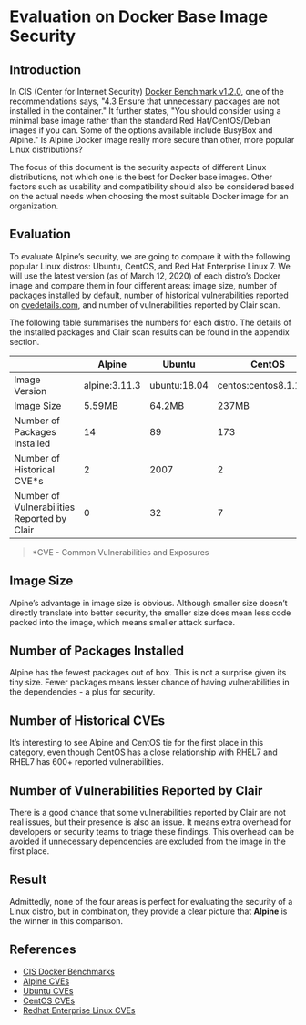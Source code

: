 # Evaluation on Docker Base Image Security

## Introduction

In CIS (Center for Internet Security) [Docker Benchmark v1.2.0](https://www.cisecurity.org/benchmark/docker/), one of the recommendations says, "4.3 Ensure that unnecessary packages are not installed in the container." It further states, "You should consider using a minimal base image rather than the standard Red Hat/CentOS/Debian images if you can. Some of the options available include BusyBox and Alpine." Is Alpine Docker image really more secure than other, more popular Linux distributions?

The focus of this document is the security aspects of different Linux distributions, not which one is the best for Docker base images. Other factors such as usability and compatibility should also be considered based on the actual needs when choosing the most suitable Docker image for an organization.

## Evaluation

To evaluate Alpine’s security, we are going to compare it with the following popular Linux distros: Ubuntu, CentOS, and Red Hat Enterprise Linux 7. We will use the latest version (as of March 12, 2020) of each distro’s Docker image and compare them in four different areas: image size, number of packages installed by default, number of historical vulnerabilities reported on [cvedetails.com](https://www.cvedetails.com/), and number of vulnerabilities reported by Clair scan.

The following table summarises the numbers for each distro. The details of the installed packages and Clair scan results can be found in the appendix section.

| | Alpine | Ubuntu | CentOS | RHEL7 |
| --- | --- | --- | --- | --- |
| Image Version | alpine:3.11.3 | ubuntu:18.04 | centos:centos8.1.1911 | rhel7:7.7-481 |
| Image Size | 5.59MB | 64.2MB | 237MB | 205MB |
| Number of Packages Installed | 14 | 89 | 173 | 162 |
| Number of Historical CVE*s | 2 | 2007 | 2 | 662 |
| Number of Vulnerabilities Reported by Clair | 0 | 32 | 7 | 0 |

> *CVE - Common Vulnerabilities and Exposures

## Image Size

Alpine’s advantage in image size is obvious. Although smaller size doesn’t directly translate into better security, the smaller size does mean less code packed into the image, which means smaller attack surface.

## Number of Packages Installed

Alpine has the fewest packages out of box. This is not a surprise given its tiny size. Fewer packages means lesser chance of having vulnerabilities in the dependencies - a plus for security.

## Number of Historical CVEs

It’s interesting to see Alpine and CentOS tie for the first place in this category, even though CentOS has a close relationship with RHEL7 and RHEL7 has 600+ reported vulnerabilities.

## Number of Vulnerabilities Reported by Clair

There is a good chance that some vulnerabilities reported by Clair are not real issues, but their presence is also an issue. It means extra overhead for developers or security teams to triage these findings. This overhead can be avoided if unnecessary dependencies are excluded from the image in the first place.

## Result

Admittedly, none of the four areas is perfect for evaluating the security of a Linux distro, but in combination, they provide a clear picture that **Alpine** is the winner in this comparison.

## References

* [CIS Docker Benchmarks](https://www.cisecurity.org/benchmark/docker/)
* [Alpine CVEs](https://www.cvedetails.com/product/38838/Alpinelinux-Alpine-Linux.html?vendor_id=16697)
* [Ubuntu CVEs](https://www.cvedetails.com/product/20550/Canonical-Ubuntu-Linux.html?vendor_id=4781)
* [CentOS CVEs](https://www.cvedetails.com/product/18131/Centos-Centos.html?vendor_id=10167)
* [Redhat Enterprise Linux CVEs](https://www.cvedetails.com/product/78/Redhat-Enterprise-Linux.html?vendor_id=25)

